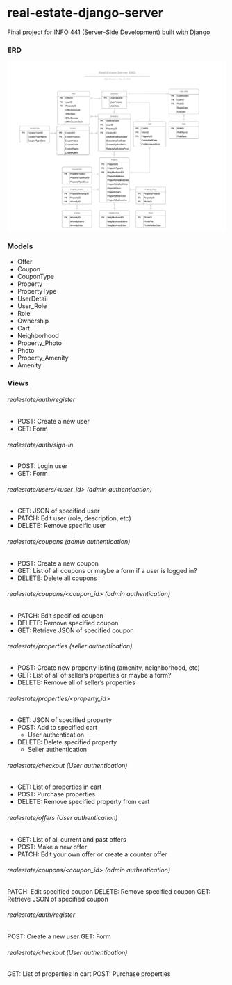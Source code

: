 # real-estate-django-server
Final project for INFO 441 (Server-Side Development) built with Django

### ERD
<img src="Real Estate Server ERD.jpeg" alt="Real Estate Server ERD">

### Models
- Offer
- Coupon
- CouponType
- Property
- PropertyType
- UserDetail
- User_Role
- Role
- Ownership
- Cart
- Neighborhood
- Property_Photo
- Photo
- Property_Amenity
- Amenity

### Views

###### realestate/auth/register
- POST: Create a new user
- GET: Form
###### realestate/auth/sign-in
- POST: Login user
- GET: Form
###### realestate/users/<user_id> (admin authentication)
- GET: JSON of specified user
- PATCH: Edit user (role, description, etc)
- DELETE: Remove specific user
###### realestate/coupons (admin authentication)
- POST: Create a new coupon
- GET: List of all coupons or maybe a form if a user is logged in?
- DELETE: Delete all coupons
###### realestate/coupons/<coupon_id> (admin authentication)
- PATCH: Edit specified coupon
- DELETE: Remove specified coupon
- GET: Retrieve JSON of specified coupon
###### realestate/properties (seller authentication)
- POST: Create new property listing (amenity, neighborhood, etc)
- GET: List of all of seller’s properties or maybe a form?
- DELETE: Remove all of seller’s properties
###### realestate/properties/<property_id>
- GET: JSON of specified property
- POST: Add to specified cart
    - User authentication
- DELETE: Delete specified property
    - Seller authentication
###### realestate/checkout (User authentication)
- GET: List of properties in cart
- POST: Purchase properties
- DELETE: Remove specified property from cart
###### realestate/offers (User authentication)
- GET: List of all current and past offers
- POST: Make a new offer
- PATCH: Edit your own offer or create a counter offer
###### realestate/coupons/<coupon_id> (admin authentication)
PATCH: Edit specified coupon
DELETE: Remove specified coupon
GET: Retrieve JSON of specified coupon

###### realestate/auth/register 
POST: Create a new user
GET: Form

###### realestate/checkout (User authentication)
GET: List of properties in cart
POST: Purchase properties


